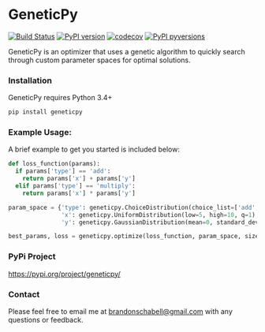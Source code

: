 # GeneticPy

[![Build Status](https://travis-ci.com/geneticpy/geneticpy.svg?branch=master)](https://travis-ci.com/geneticpy/geneticpy)
[![PyPI version](https://badge.fury.io/py/geneticpy.svg)](https://badge.fury.io/py/geneticpy)
[![codecov](https://codecov.io/gh/geneticpy/geneticpy/branch/master/graph/badge.svg)](https://codecov.io/gh/geneticpy/geneticpy)
[![PyPI pyversions](https://img.shields.io/pypi/pyversions/geneticpy.svg)](https://pypi.python.org/pypi/geneticpy/)

GeneticPy is an optimizer that uses a genetic algorithm to quickly search through custom parameter spaces for optimal solutions.

### Installation

GeneticPy requires Python 3.4+

```sh
pip install geneticpy
```

### Example Usage:

A brief example to get you started is included below:

```python
def loss_function(params):
  if params['type'] == 'add':
    return params['x'] + params['y']
  elif params['type'] == 'multiply':
    return params['x'] * params['y']

param_space = {'type': geneticpy.ChoiceDistribution(choice_list=['add', 'multiply']),
               'x': geneticpy.UniformDistribution(low=5, high=10, q=1),
               'y': geneticpy.GaussianDistribution(mean=0, standard_deviation=1)}

best_params, loss = geneticpy.optimize(loss_function, param_space, size=200, generation_count=500, verbose=False)
```

### PyPi Project
https://pypi.org/project/geneticpy/

### Contact

Please feel free to email me at brandonschabell@gmail.com with any questions or feedback.
